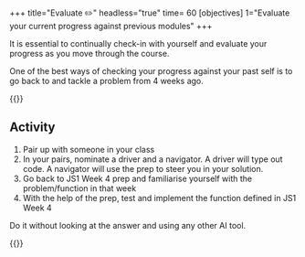 +++
title="Evaluate ✏️"
headless="true"
time= 60
[objectives]
    1="Evaluate your current progress against previous modules"
+++

It is essential to continually check-in with yourself and evaluate your progress as you move through the course.

One of the best ways of checking your progress against your past self is to go back to and tackle a problem from 4 weeks ago.

{{<note title="Pair up and check progress" type="activity">}}

## Activity

1. Pair up with someone in your class
1. In your pairs, nominate a driver and a navigator. A driver will type out code. A navigator will use the prep to steer you in your solution.
1. Go back to JS1 Week 4 prep and familiarise yourself with the problem/function in that week
1. With the help of the prep, test and implement the function defined in JS1 Week 4

Do it without looking at the answer and using any other AI tool.

{{</note>}}
